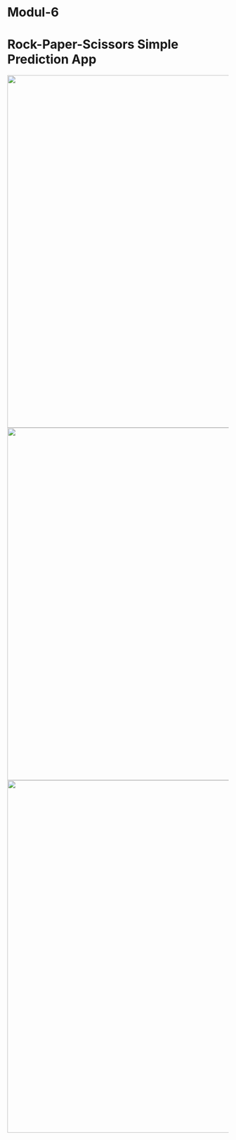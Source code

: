 # Modul-6

# Rock-Paper-Scissors Simple Prediction App


<img src="image/awal.jpng" width="800"/>
<img src="image/kedua.jpng" width="800"/>
<img src="image/ketiga.jpng" width="800"/>

